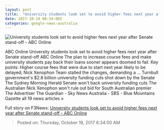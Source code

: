 ```yaml
---
layout: post
title:  "University students look set to avoid higher fees next year after Senate stand-off - ABC Online"
date: 2017-10-19 06:34:00Z
categories: google-news-australia
---
```


![University students look set to avoid higher fees next year after Senate stand-off - ABC Online](http://www.abc.net.au/news/image/5405796-1x1-700x700.jpg)

ABC Online University students look set to avoid higher fees next year after Senate stand-off ABC Online The plan to increase course fees and make university students pay back their loans sooner appears doomed to fail. Key points: Higher course fees that were due to start next year likely to be delayed; Nick Xenophon Team stalled the changes, demanding a ... Turnbull government's $2.8 billion university funding cuts shot down by the Senate The Sydney Morning Herald Senate won't back university funding cuts The Australian Nick Xenophon won't rule out bid for South Australian premier The Advertiser The Guardian - Sky News Australia - SBS - Blue Mountains Gazette all 19 news articles »


Full story on F3News: [University students look set to avoid higher fees next year after Senate stand-off - ABC Online](http://www.f3nws.com/n/GaaZWH)

> Posted on: Thursday, October 19, 2017 6:34:00 AM
